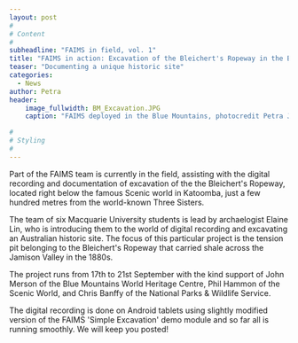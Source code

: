 ```yaml
---
layout: post
#
# Content
#
subheadline: "FAIMS in field, vol. 1"
title: "FAIMS in action: Excavation of the Bleichert's Ropeway in the Blue Mountains, NSW"
teaser: "Documenting a unique historic site"
categories:
  - News
author: Petra
header:
    image_fullwidth: BM_Excavation.JPG
    caption: "FAIMS deployed in the Blue Mountains, photocredit Petra Janouchova"

#
# Styling
#
---
```


Part of the FAIMS team is currently in the field, assisting with the digital recording and documentation of excavation of the the Bleichert's Ropeway, located right below the famous Scenic world in Katoomba, just a few hundred metres from the world-known Three Sisters.

The team of six Macquarie University students is lead by archaelogist Elaine Lin, who is introducing them to the world of digital recording and excavating an Australian historic site. The focus of this particular project is the tension pit belonging to the Bleichert's Ropeway that carried shale across the Jamison Valley in the 1880s.

The project runs from 17th to 21st September with the kind support of John Merson of the Blue Mountains World Heritage Centre, Phil Hammon of the Scenic World, and Chris Banffy of the National Parks & Wildlife Service. 

The digital recording is done on Android tablets using slightly modified version of the FAIMS 'Simple Excavation' demo module and so far all is running smoothly. We will keep you posted!

